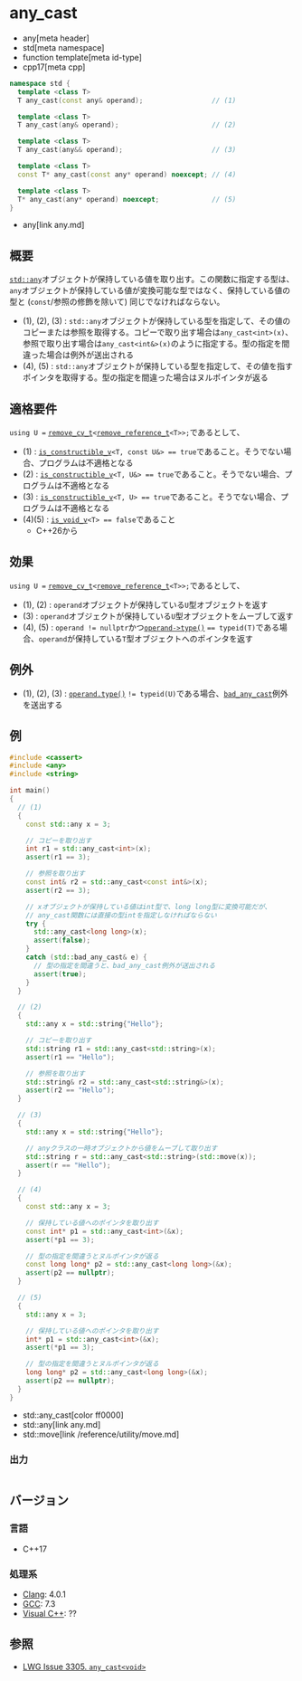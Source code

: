 # any_cast
* any[meta header]
* std[meta namespace]
* function template[meta id-type]
* cpp17[meta cpp]

```cpp
namespace std {
  template <class T>
  T any_cast(const any& operand);                 // (1)

  template <class T>
  T any_cast(any& operand);                       // (2)

  template <class T>
  T any_cast(any&& operand);                      // (3)

  template <class T>
  const T* any_cast(const any* operand) noexcept; // (4)

  template <class T>
  T* any_cast(any* operand) noexcept;             // (5)
}
```
* any[link any.md]

## 概要
[`std::any`](any.md)オブジェクトが保持している値を取り出す。この関数に指定する型は、`any`オブジェクトが保持している値が変換可能な型ではなく、保持している値の型と (`const`/参照の修飾を除いて) 同じでなければならない。

- (1), (2), (3) : `std::any`オブジェクトが保持している型を指定して、その値のコピーまたは参照を取得する。コピーで取り出す場合は`any_cast<int>(x)`、参照で取り出す場合は`any_cast<int&>(x)`のように指定する。型の指定を間違った場合は例外が送出される
- (4), (5) : `std::any`オブジェクトが保持している型を指定して、その値を指すポインタを取得する。型の指定を間違った場合はヌルポインタが返る


## 適格要件
`using U =` [`remove_cv_t`](/reference/type_traits/remove_cv.md)`<`[`remove_reference_t`](/reference/type_traits/remove_reference.md)`<T>>;`であるとして、

- (1) : [`is_constructible_v`](/reference/type_traits/is_constructible.md)`<T, const U&> == true`であること。そうでない場合、プログラムは不適格となる
- (2) : [`is_constructible_v`](/reference/type_traits/is_constructible.md)`<T, U&> == true`であること。そうでない場合、プログラムは不適格となる
- (3) : [`is_constructible_v`](/reference/type_traits/is_constructible.md)`<T, U> == true`であること。そうでない場合、プログラムは不適格となる
- (4)(5) : [`is_void_v`](/reference/type_traits/is_void.md)`<T> == false`であること
    - C++26から

## 効果
`using U =` [`remove_cv_t`](/reference/type_traits/remove_cv.md)`<`[`remove_reference_t`](/reference/type_traits/remove_reference.md)`<T>>;`であるとして、

- (1), (2) : `operand`オブジェクトが保持している`U`型オブジェクトを返す
- (3) : `operand`オブジェクトが保持している`U`型オブジェクトをムーブして返す
- (4), (5) : `operand != nullptr`かつ[`operand->type()`](any/type.md) `== typeid(T)`である場合、`operand`が保持している`T`型オブジェクトへのポインタを返す


## 例外
- (1), (2), (3) : [`operand.type()`](any/type.md) `!= typeid(U)`である場合、[`bad_any_cast`](bad_any_cast.md)例外を送出する


## 例
```cpp example
#include <cassert>
#include <any>
#include <string>

int main()
{
  // (1)
  {
    const std::any x = 3;

    // コピーを取り出す
    int r1 = std::any_cast<int>(x);
    assert(r1 == 3);

    // 参照を取り出す
    const int& r2 = std::any_cast<const int&>(x);
    assert(r2 == 3);

    // xオブジェクトが保持している値はint型で、long long型に変換可能だが、
    // any_cast関数には直接の型intを指定しなければならない
    try {
      std::any_cast<long long>(x);
      assert(false);
    }
    catch (std::bad_any_cast& e) {
      // 型の指定を間違うと、bad_any_cast例外が送出される
      assert(true);
    }
  }

  // (2)
  {
    std::any x = std::string{"Hello"};

    // コピーを取り出す
    std::string r1 = std::any_cast<std::string>(x);
    assert(r1 == "Hello");

    // 参照を取り出す
    std::string& r2 = std::any_cast<std::string&>(x);
    assert(r2 == "Hello");
  }

  // (3)
  {
    std::any x = std::string{"Hello"};

    // anyクラスの一時オブジェクトから値をムーブして取り出す
    std::string r = std::any_cast<std::string>(std::move(x));
    assert(r == "Hello");
  }

  // (4)
  {
    const std::any x = 3;

    // 保持している値へのポインタを取り出す
    const int* p1 = std::any_cast<int>(&x);
    assert(*p1 == 3);

    // 型の指定を間違うとヌルポインタが返る
    const long long* p2 = std::any_cast<long long>(&x);
    assert(p2 == nullptr);
  }

  // (5)
  {
    std::any x = 3;

    // 保持している値へのポインタを取り出す
    int* p1 = std::any_cast<int>(&x);
    assert(*p1 == 3);

    // 型の指定を間違うとヌルポインタが返る
    long long* p2 = std::any_cast<long long>(&x);
    assert(p2 == nullptr);
  }
}
```
* std::any_cast[color ff0000]
* std::any[link any.md]
* std::move[link /reference/utility/move.md]

### 出力
```
```

## バージョン
### 言語
- C++17

### 処理系
- [Clang](/implementation.md#clang): 4.0.1
- [GCC](/implementation.md#gcc): 7.3
- [Visual C++](/implementation.md#visual_cpp): ??

## 参照

- [LWG Issue 3305. `any_cast<void>`](https://cplusplus.github.io/LWG/issue3305)